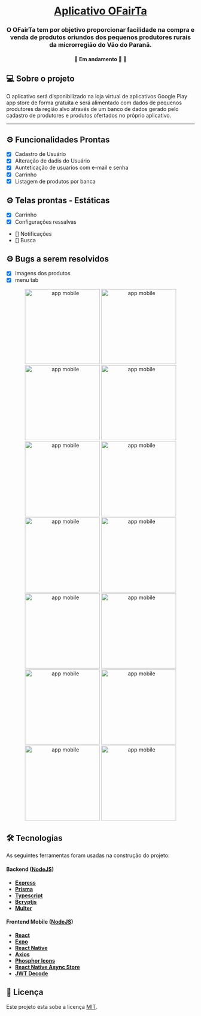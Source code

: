 <h1 align="center">
    <a href="#" alt="App ResolveAí"> Aplicativo OFairTa </a>
</h1>

<h3 align="center">
    O OFairTa tem por objetivo proporcionar facilidade  na compra e venda de produtos oriundos dos pequenos produtores rurais da microrregião do Vão do Paranã.
</h3>

<h4 align="center">
	🚧   Em andamento 🚀 🚧
</h4>

## 💻 Sobre o projeto

O aplicativo será disponibilizado na loja virtual de aplicativos Google Play app store de forma gratuita e será alimentado com dados de pequenos produtores da região alvo através de um banco de dados gerado pelo cadastro de produtores e produtos ofertados no próprio aplicativo.

---

## ⚙️ Funcionalidades Prontas

- [x] Cadastro de Usuário
- [x] Alteração de dadis do Usuário
- [x] Aunteticação de usuarios com e-mail e senha
- [x] Carrinho
- [x] Listagem de produtos por banca

## ⚙️ Telas prontas - Estáticas

- [x] Carrinho
- [x] Configurações ressalvas
- [] Notificações
- [] Busca

## ⚙️ Bugs a serem resolvidos

- [x] Imagens dos produtos
- [x] menu tab

<p align="center">
  <img alt="app mobile" title="OFairTa" src="./assets/screens/1.jpeg" width="200px">
  <img alt="app mobile" title="OFairTa" src="./assets/screens/2.jpeg" width="200px">
  <img alt="app mobile" title="OFairTa" src="./assets/screens/3.jpeg" width="200px">
  <img alt="app mobile" title="OFairTa" src="./assets/screens/4.jpeg" width="200px">
  <img alt="app mobile" title="OFairTa" src="./assets/screens/5.jpeg" width="200px">
  <img alt="app mobile" title="OFairTa" src="./assets/screens/6.jpeg" width="200px">
  <img alt="app mobile" title="OFairTa" src="./assets/screens/7.jpeg" width="200px">
  <img alt="app mobile" title="OFairTa" src="./assets/screens/8.jpeg" width="200px">
  <img alt="app mobile" title="OFairTa" src="./assets/screens/9.jpeg" width="200px">
  <img alt="app mobile" title="OFairTa" src="./assets/screens/10.jpeg" width="200px">
  <img alt="app mobile" title="OFairTa" src="./assets/screens/11.jpeg" width="200px">
  <img alt="app mobile" title="OFairTa" src="./assets/screens/12.jpeg" width="200px">
  <img alt="app mobile" title="OFairTa" src="./assets/screens/13.jpeg" width="200px">
  <img alt="app mobile" title="OFairTa" src="./assets/screens/14.jpeg" width="200px">
</p>

## 🛠 Tecnologias

As seguintes ferramentas foram usadas na construção do projeto:

#### [](https://github.com/Rodrigo322/ofairta-backend.git)**Backend** ([NodeJS](https://nodejs.org/en/))

- **[Express](https://expressjs.com/)**
- **[Prisma](https://www.prisma.io)**
- **[Typescript](https://www.typescriptlang.org/)**
- **[Bcryptjs](https://www.npmjs.com/package/bcryptjs)**
- **[Multer](https://www.npmjs.com/package/multer)**

#### [](https://github.com/Rodrigo322/oferta-mobile)**Frontend Mobile** ([NodeJS](https://nodejs.org/en/))

- **[React](https://pt-br.reactjs.org/)**
- **[Expo](https://expo.dev/)**
- **[React Native](https://reactnative.dev/)**
- **[Axios](https://axios-http.com/ptbr/docs/intro)**
- **[Phosphor Icons](https://phosphoricons.com/)**
- **[React Native Async Store](https://reactnative.dev/docs/asyncstorage)**
- **[JWT Decode](https://www.npmjs.com/package/jwt-decode)**

## 📝 Licença

Este projeto esta sobe a licença [MIT](./LICENSE).

